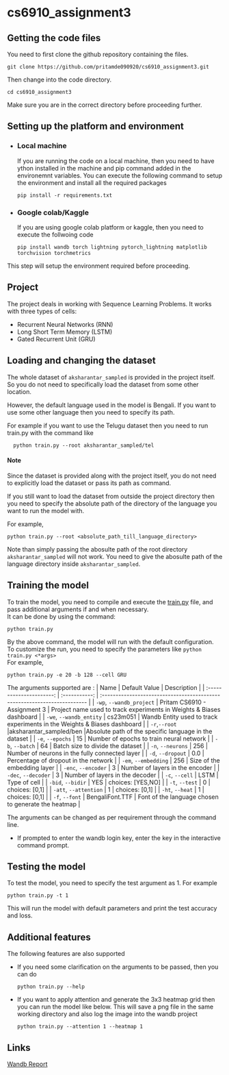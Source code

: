 # cs6910_assignment3

## Getting the code files
You need to first clone the github repository containing the files.
```
git clone https://github.com/pritamde090920/cs6910_assignment3.git
```
Then change into the code directory.
```
cd cs6910_assignment3
```
Make sure you are in the correct directory before proceeding further.


## Setting up the platform and environment
- ### Local machine
  If you are running the code on a local machine, then you need to have ython installed in the machine and pip command added in the environemnt variables.
  You can execute the following command to setup the environment and install all the required packages
  ```
  pip install -r requirements.txt
  ```
- ### Google colab/Kaggle
  If you are using google colab platform or kaggle, then you need to execute the follwoing code
  ```
  pip install wandb torch lightning pytorch_lightning matplotlib torchvision torchmetrics
  ```
This step will setup the environment required before proceeding.


## Project
The project deals in working with Sequence Learning Problems. It works with three types of cells:
- Recurrent Neural Networks (RNN)
- Long Short Term Memory (LSTM)
- Gated Recurrent Unit (GRU)


## Loading and changing the dataset
The whole dataset of ```aksharantar_sampled``` is provided in the project itself. So you do not need to specifically load the dataset from some other location.

However, the default language used in the model is Bengali. If you want to use some other language then you need to specify its path.

For example if you want to use the Telugu dataset then you need to run train.py with the command like 

``` 
  python train.py --root aksharantar_sampled/tel 
```

#### Note
Since the dataset is provided along with the project itself, you do not need to explicitly load the dataset or pass its path as command.

If you still want to load the dataset from outside the project directory then you need to specify the absolute path of the directory of the language you want to run the model with.

For example,
```
python train.py --root <absolute_path_till_language_directory>
```

Note than simply passing the abosulte path of the root directory ```aksharantar_sampled``` 
will not work. You need to give the abosulte path of the language directory inside ```aksharantar_sampled```.


## Training the model

To train the model, you need to compile and execute the [train.py](https://github.com/pritamde090920/cs6910_assignment3/blob/main/train.py) file, and pass additional arguments if and when necessary.\
It can be done by using the command:
```
python train.py
```
By the above command, the model will run with the default configuration.\
To customize the run, you need to specify the parameters like ```python train.py <*args>```\
For example,
```
python train.py -e 20 -b 128 --cell GRU
```
The arguments supported are :
|           Name           | Default Value | Description                                                               |
| :----------------------: | :-----------: | :------------------------------------------------------------------------ |
| `-wp`, `--wandb_project` | Pritam CS6910 - Assignment 3 | Project name used to track experiments in Weights & Biases dashboard      |
|  `-we`, `--wandb_entity` |     cs23m051    | Wandb Entity used to track experiments in the Weights & Biases dashboard |
|     `-r`,`--root`        |aksharantar_sampled/ben |Absolute path of the specific language in the dataset                                         |
|     `-e`, `--epochs`     |       15      | Number of epochs to train neural network                                 |
|   `-b`, `--batch`        |       64       | Batch size to divide the dataset                                  |
|   `-n`, `--neurons`        |       256       | Number of neurons in the fully connected layer                                  |
|   `-d`, `--dropout`        |       0.0       | Percentage of dropout in the network                                  |
|   `-em`, `--embedding`        |       256       | Size of the embedding layer                                  |
|   `-enc`, `--encoder`        |       3       | Number of layers in the encoder                                  |
|   `-dec`, `--decoder`        |       3       | Number of layers in the decoder                                  |
|   `-c`, `--cell`        |       LSTM       | Type of cell                                  |
|   `-bid`, `--bidir`        |       YES       | choices: [YES,NO]                                  |
|   `-t`, `--test`        |       0       | choices: [0,1]                                  |
|   `-att`, `--attention`        |       1       | choices: [0,1]                                  |
|   `-ht`, `--heat`        |       1       | choices: [0,1]                                  |
|   `-f`, `--font`        |       BengaliFont.TTF       | Font of the language chosen to generate the heatmap                                  |

The arguments can be changed as per requirement through the command line.
  - If prompted to enter the wandb login key, enter the key in the interactive command prompt.

## Testing the model
To test the model, you need to specify the test argument as 1. For example
```
python train.py -t 1
```
This will run the model with default parameters and print the test accuracy and loss.




## Additional features
The following features are also supported
  - If you need some clarification on the arguments to be passed, then you can do
    ```
    python train.py --help
    ```
  - If you want to apply attention and generate the 3x3 heatmap grid then you can run the model like below. This will save a png file in the same working directory and also log the image into the wandb project
    ```
    python train.py --attention 1 --heatmap 1
    ``` 
  
  

## Links
[Wandb Report](https://wandb.ai/cs23m051/Pritam%20CS6910%20-%20Assignment%202/reports/CS6910-Assignment-2-Pritam-De-CS23M051--Vmlldzo3MzU5ODY3)
